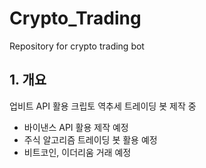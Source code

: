 # Crypto_Trading
Repository for crypto trading bot

## 1. 개요
업비트 API 활용 크립토 역추세 트레이딩 봇 제작 중
- 바이낸스 API 활용 제작 예정
- 주식 알고리즘 트레이딩 봇 활용 예정
- 비트코인, 이더리움 거래 예정
